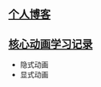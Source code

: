## [个人博客](https://niuyongchang.github.io/ "个人博客")

## [核心动画学习记录](/_posts/2018-07-25-core-animation.md)
* 隐式动画
* 显式动画
